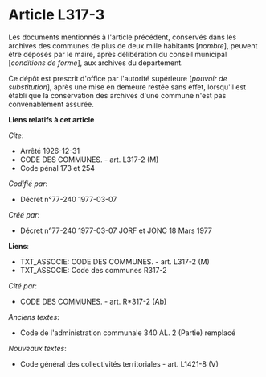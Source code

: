 # Article L317-3

Les documents mentionnés à l'article précédent, conservés dans les archives des communes de plus de deux mille habitants
[*nombre*], peuvent être déposés par le maire, après délibération du conseil municipal [*conditions de forme*], aux archives
du département.

Ce dépôt est prescrit d'office par l'autorité supérieure [*pouvoir de substitution*], après une mise en demeure restée sans
effet, lorsqu'il est établi que la conservation des archives d'une commune n'est pas convenablement assurée.

**Liens relatifs à cet article**

_Cite_:

  - Arrêté  1926-12-31
  - CODE DES COMMUNES. - art. L317-2 (M)
  - Code pénal 173 et 254

_Codifié par_:

  - Décret n°77-240 1977-03-07

_Créé par_:

  - Décret n°77-240 1977-03-07 JORF et JONC 18 Mars 1977

**Liens**:

  - TXT_ASSOCIE: CODE DES COMMUNES. - art. L317-2 (M)
  - TXT_ASSOCIE: Code des communes R317-2

_Cité par_:

  - CODE DES COMMUNES. - art. R*317-2 (Ab)

_Anciens textes_:

  - Code de l'administration communale 340 AL. 2 (Partie) remplacé

_Nouveaux textes_:

  - Code général des collectivités territoriales - art. L1421-8 (V)
